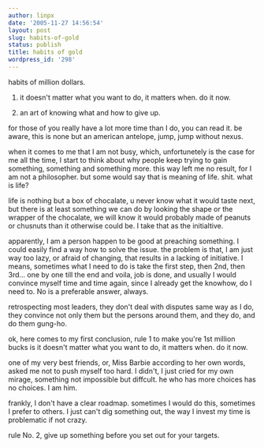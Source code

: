 ```yaml
---
author: linpx
date: '2005-11-27 14:56:54'
layout: post
slug: habits-of-gold
status: publish
title: habits of gold
wordpress_id: '298'
---
```


habits of million dollars.

1. it doesn't matter what you want to do, it matters when. do it now.

2. an art of knowing what and how to give up.

  
for those of you really have a lot more time than I do, you can read it. be
aware, this is none but an american antelope, jump, jump without nexus.

  
when it comes to me that I am not busy, which, unfortunetely is the case for
me all the time, I start to think about why people keep trying to gain
something, something and something more. this way left me no result, for I am
not a philosopher. but some would say that is meaning of life. shit. what is
life?

  
life is nothing but a box of chocalate, u never know what it would taste next,
but there is at least something we can do by looking the shape or the wrapper
of the chocalate, we will know it would probably made of peanuts or chusnuts
than it otherwise could be. I take that as the initialtive.

  
apparently, I am a person happen to be good at preaching something. I could
easily find a way how to solve the issue. the problem is that, I am just way
too lazy, or afraid of changing, that results in a lacking of initiative. I
means, sometimes what I need to do is take the first step, then 2nd, then
3rd... one by one till the end and voila, job is done, and usually I would
convince myself time and time again, since I already get the knowhow, do I
need to. No is a preferable answer, always.

  
retrospecting most leaders, they don't deal with disputes same way as I do,
they convince not only them but the persons around them, and they do, and do
them gung-ho.

  
ok, here comes to my first conclusion, rule 1 to make you're 1st million bucks
is it doesn't matter what you want to do, it matters when. do it now.

  
one of my very best friends, or, Miss Barbie according to her own words, asked
me not to push myself too hard. I didn't, I just cried for my own mirage,
something not impossible but diffcult. he who has more choices has no choices.
I am him.

  
frankly, I don't have a clear roadmap. sometimes I would do this, sometimes I
prefer to others. I just can't dig something out, the way I invest my time is
problematic if not crazy.

  
rule No. 2, give up something before you set out for your targets.

  

